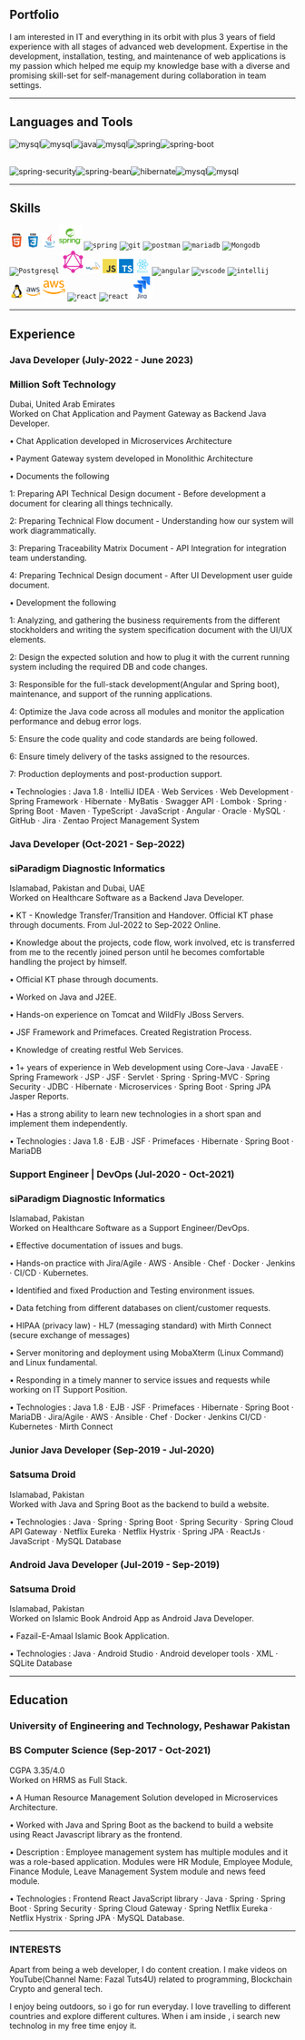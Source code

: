 ## Portfolio

I am interested in IT and everything in its orbit with plus 3 years of field experience with all stages of advanced web development. Expertise in the development, installation, testing, and maintenance of web applications is my passion which helped me equip my knowledge base with a diverse and promising skill-set for self-management during collaboration in team settings.

---

## Languages and Tools
<img align="left" alt="mysql" src="https://img.shields.io/badge/html5-%23E34F26.svg?style=for-the-badge&logo=html5&logoColor=white" />
<img align="left" alt="mysql" src="https://img.shields.io/badge/css3-%231572B6.svg?style=for-the-badge&logo=css3&logoColor=white" />
<img align="left" alt="java" src="https://img.shields.io/badge/java-%23ED8B00.svg?style=for-the-badge&logo=java&logoColor=white" />
<img align="left" alt="mysql" src="https://img.shields.io/badge/mysql-%2300f.svg?style=for-the-badge&logo=mysql&logoColor=white" />
<img align="left" alt="spring" src="https://img.shields.io/badge/spring-%236DB33F.svg?style=for-the-badge&logo=spring&logoColor=white" />
<img align="left" alt="spring-boot" src="https://img.shields.io/badge/spring-boot-%236DB33F.svg?style=for-the-badge&logo=spring-boot&logoColor=white" />
</br>
<p align="left" alt="spring-bean" />
</br>
<img align="left" alt="spring-security" src="https://img.shields.io/badge/spring-security-%236DB33F.svg?style=for-the-badge&logo=spring-security&logoColor=white" />
<img align="left" alt="spring-bean" src="https://img.shields.io/badge/spring-bean-%236DB33F.svg?style=for-the-badge&logo=spring&logoColor=white" />
<img align="left" alt="hibernate" src="https://img.shields.io/badge/hibernate-%231572B6.svg?style=for-the-badge&logo=hibernate&logoColor=white" />
<img align="left" alt="mysql" src="https://img.shields.io/badge/angular-%2320232a.svg?style=for-the-badge&logo=angular&logoColor=%2361DAFB" />
<img alt="mysql" src="https://img.shields.io/badge/react-%2320232a.svg?style=for-the-badge&logo=react&logoColor=%2361DAFB" />

---

## Skills

<p align='left'>
<!--   <img src="https://upload.wikimedia.org/wikipedia/commons/thumb/6/61/HTML5_logo_and_wordmark.svg/2048px-HTML5_logo_and_wordmark.svg.png" alt="html" width="40" height="40">
  <img src='https://upload.wikimedia.org/wikipedia/commons/thumb/d/d5/CSS3_logo_and_wordmark.svg/1200px-CSS3_logo_and_wordmark.svg.png' alt="css" width="40" height="40">
  <img src='https://upload.wikimedia.org/wikipedia/commons/6/6a/JavaScript-logo.png' height='30' width='auto' alt="js"> -->
<!--    <img src="https://upload.wikimedia.org/wikipedia/commons/thumb/a/a7/React-icon.svg/1280px-React-icon.svg.png" alt="react" width="auto" height="40"/> -->
<!--   <img src="https://upload.wikimedia.org/wikipedia/commons/9/99/Unofficial_JavaScript_logo_2.svg" alt="react" width="auto" height="40"/>
   <img src="https://angular.io/assets/images/logos/angular/angular.svg" alt="angular" width="40" height="40"/> -->
  
  


  <code><img src="https://raw.githubusercontent.com/devicons/devicon/master/icons/html5/html5-original-wordmark.svg" alt="html5" width="25" height="25"/></code> 
  <code><img src="https://raw.githubusercontent.com/devicons/devicon/master/icons/css3/css3-original-wordmark.svg" alt="css3" width="25" height="25"/></code> 
  <code><img src="https://raw.githubusercontent.com/devicons/devicon/master/icons/java/java-original.svg" alt="java" width="25" height="25"/></code>
  <code><img src="https://github.com/devicons/devicon/blob/master/icons/spring/spring-original-wordmark.svg" title="Spring" alt="Spring" width="40" height="40"/></code>
  <code><img src="https://upload.wikimedia.org/wikipedia/commons/4/44/Spring_Framework_Logo_2018.svg" alt="spring" width="auto" height="25"/></code>
  <code><img src="https://www.vectorlogo.zone/logos/git-scm/git-scm-icon.svg" alt="git" width="25" height="25"/></code> 
  <code><img src="https://www.vectorlogo.zone/logos/getpostman/getpostman-icon.svg" alt="postman" width="25" height="25"/></code> 
  <code><img src="https://www.vectorlogo.zone/logos/mariadb/mariadb-icon.svg" alt="mariadb" width="25" height="25"/></code>
  <code><img src="https://github.com/yurijserrano/Github-Profile-Readme-Logos/blob/master/databases/mongodb.svg" title="Mongodb" alt="Mongodb" width="40" height="40"/></code>
  <code><img src="https://github.com/yurijserrano/Github-Profile-Readme-Logos/blob/master/databases/postgresql.svg" title="Postgresql" alt="Postgresql" width="40" height="40"/></code>
  <code><img src="https://github.com/devicons/devicon/blob/master/icons/graphql/graphql-plain.svg" title="graphql" alt="graphql" width="40" height="40"/></code>
  <code><img src="https://raw.githubusercontent.com/devicons/devicon/master/icons/mysql/mysql-original-wordmark.svg" alt="mysql" width="25" height="25"/></code>
  <code><img height="25" alt="javascript" src="https://raw.githubusercontent.com/github/explore/80688e429a7d4ef2fca1e82350fe8e3517d3494d/topics/javascript/javascript.png"></code>
  <code><img height="25" alt="typescript" src="https://raw.githubusercontent.com/github/explore/80688e429a7d4ef2fca1e82350fe8e3517d3494d/topics/typescript/typescript.png"></code>
  <code><img src="https://raw.githubusercontent.com/devicons/devicon/master/icons/react/react-original-wordmark.svg" alt="react" width="auto" height="25"/></code>
  <code><img src="https://upload.wikimedia.org/wikipedia/commons/c/cf/Angular_full_color_logo.svg" alt="angular" width="auto" height="25"/></code>
  <code><img src="https://github.com/yurijserrano/Github-Profile-Readme-Logos/blob/master/text%20editors/vscode.svg" title="vscode" alt="vscode" width="40" height="40"/></code> 
  <code><img src="https://github.com/yurijserrano/Github-Profile-Readme-Logos/blob/master/ides/intellij.svg" title="intellij" alt="intellij" width="40" height="40"/></code>  
  <code><img src="https://raw.githubusercontent.com/devicons/devicon/master/icons/linux/linux-original.svg" alt="linux" width="25" height="25"/></code>
  <code><img src="https://raw.githubusercontent.com/devicons/devicon/master/icons/amazonwebservices/amazonwebservices-original-wordmark.svg" alt="aws" width="25" height="25"/></code>
  <code><img src="https://github.com/devicons/devicon/blob/master/icons/amazonwebservices/amazonwebservices-plain-wordmark.svg" title="AWS" alt="AWS" width="40" height="40"/></code>
  <code><img src="https://upload.wikimedia.org/wikipedia/commons/3/39/Kubernetes_logo_without_workmark.svg" alt="react" width="auto" height="25"/></code>
  <code><img src="https://upload.wikimedia.org/wikipedia/commons/4/4e/Docker_%28container_engine%29_logo.svg" alt="react" width="auto" height="25"/></code> 
  <code><img src="https://github.com/devicons/devicon/blob/master/icons/jira/jira-original-wordmark.svg" title="Jira"  alt="Jira" width="40" height="40"/></code>
  
 <!-- 
  <img src="https://upload.wikimedia.org/wikipedia/commons/2/21/Devicon-html5-plain-wordmark.svg" alt="react" width="auto" height="40"/>
  <img src="https://upload.wikimedia.org/wikipedia/commons/d/d5/CSS3_logo_and_wordmark.svg" alt="react" width="auto" height="40"/>
  <img src="https://upload.wikimedia.org/wikipedia/commons/4/47/React.svg" alt="react" width="auto" height="40"/>
  <img src="https://upload.wikimedia.org/wikipedia/commons/0/0a/AnantP%40java.png" alt="react" width="auto" height="40"/>
    <img src="https://upload.wikimedia.org/wikipedia/commons/5/5d/Duke_%28Java_mascot%29_waving.svg" alt="react" width="auto" height="40"/>
  <img src="https://upload.wikimedia.org/wikipedia/commons/b/b2/Database-mysql.svg" alt="react" width="auto" height="40"/>
  
  <img src="https://upload.wikimedia.org/wikipedia/commons/4/44/Spring_Framework_Logo_2018.svg" alt="spring" width="auto" height="40"/>
  <img src="https://upload.wikimedia.org/wikipedia/commons/4/4e/Docker_%28container_engine%29_logo.svg" alt="react" width="auto" height="40"/>
    <img src="https://upload.wikimedia.org/wikipedia/commons/3/39/Kubernetes_logo_without_workmark.svg" alt="react" width="auto" height="40"/>
  -->
  
  
  
</p>

---

## Experience

### **Java Developer (July-2022 - June 2023)**
### Million Soft Technology
Dubai, United Arab Emirates
<br>
Worked on Chat Application and Payment Gateway as Backend Java Developer.

• Chat Application developed in Microservices Architecture

• Payment Gateway system developed in Monolithic Architecture

• Documents the following

1: Preparing API Technical Design document - Before development a document for clearing all things technically. 

2: Preparing Technical Flow document - Understanding how our system will work diagrammatically. 

3: Preparing Traceability Matrix Document - API Integration for integration team understanding.

4: Preparing Technical Design document - After UI Development user guide document.

• Development the following

1: Analyzing, and gathering the business requirements from the different stockholders and writing the system specification document with the UI/UX elements.

2: Design the expected solution and how to plug it with the current running system including the required DB and code changes.

3: Responsible for the full-stack development(Angular and Spring boot), maintenance, and support of the running applications.

4: Optimize the Java code across all modules and monitor the application performance and debug error logs.

5: Ensure the code quality and code standards are being followed.

6: Ensure timely delivery of the tasks assigned to the resources.

7: Production deployments and post-production support.

• Technologies : Java 1.8 · IntelliJ IDEA · Web Services · Web Development · Spring Framework · Hibernate · MyBatis · Swagger API · Lombok · Spring · Spring Boot · Maven · TypeScript · JavaScript · Angular · Oracle · MySQL · GitHub · Jira · Zentao Project Management System


### **Java Developer (Oct-2021 - Sep-2022)**
### siParadigm Diagnostic Informatics
Islamabad, Pakistan and Dubai, UAE
<br>
Worked on Healthcare Software as a Backend Java Developer. 

• KT - Knowledge Transfer/Transition and Handover. Official KT phase through documents. From Jul-2022 to Sep-2022 Online.

• Knowledge about the projects, code flow, work involved, etc is transferred from me to the recently joined person until he becomes comfortable handling the project by himself. 

• Official KT phase through documents.

• Worked on Java and J2EE.

• Hands-on experience on Tomcat and WildFly JBoss Servers.

• JSF Framework and Primefaces. Created Registration Process.

• Knowledge of creating restful Web Services.

• 1+ years of experience in Web development using Core-Java · JavaEE · Spring Framework · JSP · JSF · Servlet · Spring · Spring-MVC · Spring Security · JDBC · Hibernate · Microservices · Spring Boot · Spring JPA Jasper Reports.

• Has a strong ability to learn new technologies in a short span and implement them independently.

• Technologies : Java 1.8 · EJB · JSF · Primefaces · Hibernate · Spring Boot · MariaDB

### **Support Engineer | DevOps (Jul-2020 - Oct-2021)**
### siParadigm Diagnostic Informatics
Islamabad, Pakistan
<br>
Worked on Healthcare Software as a Support Engineer/DevOps.

• Effective documentation of issues and bugs.

• Hands-on practice with Jira/Agile · AWS · Ansible · Chef · Docker · Jenkins · CI/CD · Kubernetes.

• Identified and fixed Production and Testing environment issues.

• Data fetching from different databases on client/customer requests.

• HIPAA (privacy law) - HL7 (messaging standard) with Mirth Connect (secure exchange of messages)

• Server monitoring and deployment using MobaXterm (Linux Command) and Linux fundamental.

• Responding in a timely manner to service issues and requests while working on IT Support Position.

• Technologies : Java 1.8 · EJB · JSF · Primefaces · Hibernate · Spring Boot · MariaDB · Jira/Agile · AWS · Ansible · Chef · Docker · Jenkins CI/CD · Kubernetes · Mirth Connect

### **Junior Java Developer (Sep-2019 - Jul-2020)**
### Satsuma Droid
Islamabad, Pakistan
<br>
Worked with Java and Spring Boot as the backend to build a website.

• Technologies : Java · Spring · Spring Boot · Spring Security · Spring Cloud API Gateway · Netflix Eureka · Netflix Hystrix · Spring JPA · ReactJs · JavaScript · MySQL Database

### **Android Java Developer (Jul-2019 - Sep-2019)**
### Satsuma Droid
Islamabad, Pakistan
<br>
Worked on Islamic Book Android App as Android Java Developer.

• Fazail-E-Amaal Islamic Book Application.

• Technologies : Java · Android Studio · Android developer tools · XML · SQLite Database


---

## Education

### **University of Engineering and Technology, Peshawar Pakistan**
### BS Computer Science (Sep-2017 - Oct-2021)
CGPA 3.35/4.0
<br>
Worked on HRMS as Full Stack.

• A Human Resource Management Solution developed in Microservices Architecture.

• Worked with Java and Spring Boot as the backend to build a website using React Javascript library as the frontend.

• Description : Employee management system has multiple modules and it was a role-based application. Modules were HR Module, Employee Module, Finance Module, Leave Management System module and news feed module.

• Technologies : Frontend React JavaScript library · Java · Spring · Spring Boot · Spring Security · Spring Cloud Gateway · Spring Netflix Eureka · Netflix Hystrix · Spring JPA · MySQL Database.

---

### INTERESTS
Apart from being a web developer, I do content creation. I make videos on YouTube(Channel Name: Fazal Tuts4U) related to programming, Blockchain Crypto and general tech.

I enjoy being outdoors, so i go for run everyday. I love travelling to different countries and explore different cultures. When i am inside , i search new technolog in my free time enjoy it.
